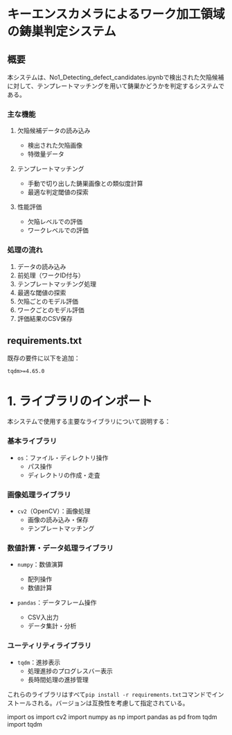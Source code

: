 # キーエンスカメラによるワーク加工領域の鋳巣判定システム

## 概要
本システムは、No1_Detecting_defect_candidates.ipynbで検出された欠陥候補に対して、テンプレートマッチングを用いて鋳巣かどうかを判定するシステムである。

### 主な機能
1. 欠陥候補データの読み込み
   - 検出された欠陥画像
   - 特徴量データ

2. テンプレートマッチング
   - 手動で切り出した鋳巣画像との類似度計算
   - 最適な判定閾値の探索

3. 性能評価
   - 欠陥レベルでの評価
   - ワークレベルでの評価

### 処理の流れ
1. データの読み込み
2. 前処理（ワークID付与）
3. テンプレートマッチング処理
4. 最適な閾値の探索
5. 欠陥ごとのモデル評価
6. ワークごとのモデル評価
7. 評価結果のCSV保存

## requirements.txt
既存の要件に以下を追加：
```
tqdm>=4.65.0
```

# 1. ライブラリのインポート

本システムで使用する主要なライブラリについて説明する：

### 基本ライブラリ
- `os`：ファイル・ディレクトリ操作
  - パス操作
  - ディレクトリの作成・走査

### 画像処理ライブラリ
- `cv2`（OpenCV）：画像処理
  - 画像の読み込み・保存
  - テンプレートマッチング

### 数値計算・データ処理ライブラリ
- `numpy`：数値演算
  - 配列操作
  - 数値計算

- `pandas`：データフレーム操作
  - CSV入出力
  - データ集計・分析

### ユーティリティライブラリ
- `tqdm`：進捗表示
  - 処理進捗のプログレスバー表示
  - 長時間処理の進捗管理

これらのライブラリはすべて`pip install -r requirements.txt`コマンドでインストールされる。バージョンは互換性を考慮して指定されている。

import os
import cv2
import numpy as np
import pandas as pd
from tqdm import tqdm

